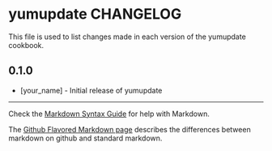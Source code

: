 yumupdate CHANGELOG
===================

This file is used to list changes made in each version of the yumupdate cookbook.

0.1.0
-----
- [your_name] - Initial release of yumupdate

- - -
Check the [Markdown Syntax Guide](http://daringfireball.net/projects/markdown/syntax) for help with Markdown.

The [Github Flavored Markdown page](http://github.github.com/github-flavored-markdown/) describes the differences between markdown on github and standard markdown.
